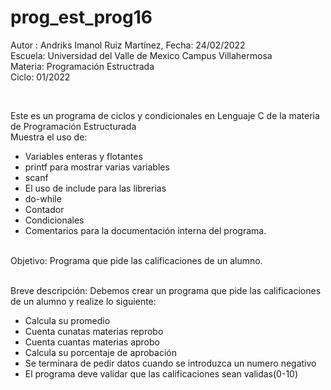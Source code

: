 # prog_est_prog16
Autor : Andriks Imanol Ruiz Martínez, Fecha: 24/02/2022 <br>
Escuela: Universidad del Valle de Mexico Campus Villahermosa <br>
Materia: Programación Estructrada <br>
Ciclo: 01/2022</p>
<br>
<p>Este es un programa de ciclos y condicionales en Lenguaje C de la materia de Programación Estructurada<br>
Muestra el uso de:
  <ul>
    <li>Variables enteras y flotantes</li>
    <li>printf para mostrar varias variables</li>
    <li>scanf</li>
    <li>El uso de include para las librerias</li>
    <li>do-while</li>
    <li>Contador</li>
    <li>Condicionales</li>
    <li>Comentarios para la documentación interna del programa.</li>
    </ul>
    </p>
<br>
Objetivo: Programa que pide las calificaciones de un alumno.
<br>
<br>
<p>Breve descripción:
Debemos crear un programa que pide las calificaciones de un alumno y realize lo siguiente:
<ul>
<li>Calcula su promedio</li>
<li>Cuenta cunatas materias reprobo</li>
<li>Cuenta cuantas materias aprobo</li>
<li>Calcula su porcentaje de aprobación</li>	
<li>Se terminara de pedir datos cuando se introduzca un numero negativo</li>
<li>El programa deve validar que las calificaciones sean validas(0-10)</li>

<br>
</p>

